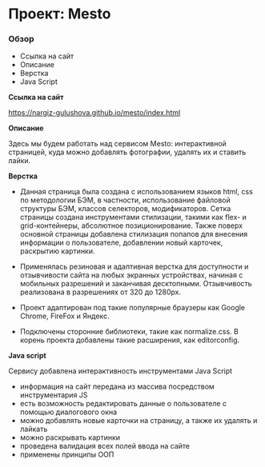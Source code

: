 # Проект: Mesto

### Обзор

* Ссылка на сайт
* Описание
* Верстка
* Java Script


**Ссылка на сайт**

 https://nargiz-gulushova.github.io/mesto/index.html


**Описание**

Здесь мы будем работать над сервисом Mesto: интерактивной страницей, куда можно добавлять фотографии, удалять их и ставить лайки.

**Верстка**

* Данная страница была создана с использованием языков html, css по методологии БЭМ, в частности,
использование файловой структуры БЭМ, классов селекторов, модификаторов.
Сетка страницы создана инструментами стилизации, такими как  flex- и grid-контейнеры, абсолютное позиционирование.
Также поверх основной страницы добавлена стилизация попапов для внесения информации о пользователе, добавлении новый карточек, раскрытию картинки.

* Применялась резиновая и адаптивная верстка для доступности и отзывчивости сайта на любых экранных устройствах, начиная с мобильных разрешений и заканчивая десктопными. Отзывчивость реализована в разрешениях от 320 до 1280px.

* Проект адаптирован под такие популярные браузеры как Google Chrome, FireFox и Яндекс.

* Подключены сторонние библиотеки, такие как normalize.css. В корень проекта добавлены такие расширения,
как editorconfig.

**Java script**

Сервису добавлена интерактивность инструментами Java Script
* информация на сайт передана из массива посредством инструментария JS
* есть возможность редактировать данные о пользователе с помощью диалогового окна
* можно добавлять новые карточки на страницу, а также их удалять и лайкать
* можно раскрывать картинки
* проведена валидация всех полей ввода на сайте
* применены принципы ООП
